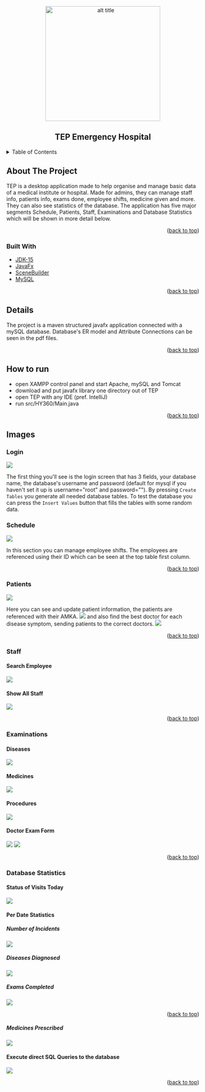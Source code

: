 <div id="top"></div>

<p align="center">
    <img alt="alt title" width="300px" heigth="300px" src="src/Resources/8744534.png"/>
</p>


<h2 align="center">TEP Emergency Hospital</h2>


<!-- TABLE OF CONTENTS -->
<details>
  <summary>Table of Contents</summary>
  <ol>
    <li>
      <a href="#about-the-project">About The Project</a>
      <ul>
        <li><a href="#built-with">Built With</a></li>
      </ul>
    </li>
    <li><a href="#details">Details</a></li>
    <li><a href="#how-to-run">How to run</a></li>
    <li><a href="#images">Images</a>
    </li>
</ol>
</details>



<!-- ABOUT THE PROJECT -->

## About The Project

TEP is a desktop application made to help organise and manage basic data of a medical institute or hospital.
Made for admins, they can manage staff info, patients info, exams done, employee shifts, medicine given and more. 
They can also see statistics of the database. The application has five major segments Schedule, Patients, Staff, 
Examinations and Database Statistics which will be shown in more detail below. 

<p align="right">(<a href="#top">back to top</a>)</p>

### Built With

* [JDK-15](https://www.oracle.com/java/technologies/downloads/)
* [JavaFx](https://openjfx.io/)
* [SceneBuilder](https://gluonhq.com/products/scene-builder/)
* [MySQL](https://www.mysql.com/)

<p align="right">(<a href="#top">back to top</a>)</p>

## Details

The project is a maven structured javafx application connected with a mySQL database. Database's ER model and Attribute 
Connections can be seen in the pdf files.

<p align="right">(<a href="#top">back to top</a>)</p>

## How to run

* open XAMPP control panel and start Apache, mySQL and Tomcat
* download and put javafx library one directory out of TEP
* open TEP with any IDE (pref. IntelliJ)
* run src/HY360/Main.java

<p align="right">(<a href="#top">back to top</a>)</p>

## Images

### Login
![](readme_pics/login.png)

The first thing you'll see is the login screen that has 3 fields, your database name, the database's username
and password (default for mysql if you haven't set it up is username="root" and password=""). By pressing `Create Tables`
you generate all needed database tables. To test the database you can press the `Insert Values` button that fills
the tables with some random data.

### Schedule
![](readme_pics/schedule.png)

In this section you can manage employee shifts. The employees are referenced using their ID which can
be seen at the top table first column.

<p align="right">(<a href="#top">back to top</a>)</p>

### Patients
![](readme_pics/patients.png)

Here you can see and update patient information, the patients are referenced with their AMKA.
![](readme_pics/patient_info.png)
and also find the best doctor for each disease symptom,
sending patients to the correct doctors.
![](readme_pics/recommend_doctor1.png)

<p align="right">(<a href="#top">back to top</a>)</p>

### Staff 
#### Search Employee
![](readme_pics/search_employee.png)
#### Show All Staff
![](readme_pics/show_all_staff_members.png)

<p align="right">(<a href="#top">back to top</a>)</p>

### Examinations 
#### Diseases
![](readme_pics/diseases.png)
#### Medicines
![](readme_pics/medicines.png)
#### Procedures
![](readme_pics/procedures.png)
#### Doctor Exam Form
![](readme_pics/doctor_exam_form.png)
![](readme_pics/doctor_reexam.png)

<p align="right">(<a href="#top">back to top</a>)</p>

### Database Statistics
#### Status of Visits Today
![](readme_pics/status_of_visits_today.png)
#### Per Date Statistics
##### Number of Incidents
![](readme_pics/number_of_incidents.png)
##### Diseases Diagnosed
![](readme_pics/diseases_diagnosed.png)
##### Exams Completed
![](readme_pics/exams_completed.png)

<p align="right">(<a href="#top">back to top</a>)</p>

##### Medicines Prescribed
![](readme_pics/medicines_prescribed.png)
#### Execute direct SQL Queries to the database 
![](readme_pics/execute_queries.png)

<p align="right">(<a href="#top">back to top</a>)</p>

